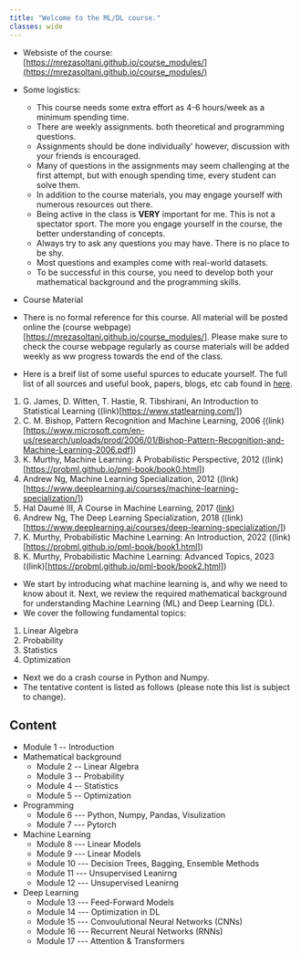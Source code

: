 ```yaml
---
title: "Welcome to the ML/DL course."
classes: wide
---
```


* Websiste of the course: [https://mrezasoltani.github.io/course_modules/](https://mrezasoltani.github.io/course_modules/)
* Some logistics:
  * This course needs some extra effort as 4-6 hours/week as a minimum spending time.
  * There are weekly assignments. both theoretical and programming questions.
  * Assignments should be done individually' however, discussion with your friends is encouraged.
  * Many of questions in the assignments may seem challenging at the first attempt, but with enough spending time, every student can solve them. 
  * In addition to the course materials, you may engage yourself with numerous resources out there.
  * Being active in the class is **VERY** important for me. This is not a spectator sport. The more you engage yourself in the course, the better understanding of concepts.
  * Always try to ask any questions you may have. There is no place to be shy.
  * Most questions and examples come with real-world datasets.
  * To be successful in this course, you need to develop both your mathematical background and the programming skills.

* Course Material
 * There is no formal reference for this course. All material will be posted online the (course webpage)[https://mrezasoltani.github.io/course_modules/]. Please make sure to check the course webpage regularly as course materials will be added weekly as ww progress towards the end of the class.
 * Here is a breif list of some useful spurces to educate yourself. The full list of all sources and useful book, papers, blogs, etc cab found in [here]().
  1. G. James, D. Witten, T. Hastie, R. Tibshirani, An Introduction to Statistical Learning ((link)[https://www.statlearning.com/])
  2. C. M. Bishop, Pattern Recognition and Machine Learning, 2006 ((link)[https://www.microsoft.com/en-us/research/uploads/prod/2006/01/Bishop-Pattern-Recognition-and-Machine-Learning-2006.pdf])
  3. K. Murthy, Machine Learning: A Probabilistic Perspective, 2012 ((link)[https://probml.github.io/pml-book/book0.html])
  4. Andrew Ng, Machine Learning Specialization, 2012 ((link)[https://www.deeplearning.ai/courses/machine-learning-specialization/])
  5. Hal Daumé III, A Course in Machine Learning, 2017 ([link](http://ciml.info/))
  6. Andrew Ng, The Deep Learning Specialization, 2018 ((link)[https://www.deeplearning.ai/courses/deep-learning-specialization/])
  7. K. Murthy, Probabilistic Machine Learning: An Introduction, 2022 ((link)[https://probml.github.io/pml-book/book1.html])
  8. K. Murthy, Probabilistic Machine Learning: Advanced Topics, 2023 ((link)[https://probml.github.io/pml-book/book2.html])
  

* We start by introducing what machine learning is, and why we need to know about it. Next, we review the required mathematical background for understanding Machine Learning (ML) and Deep Learning (DL).
* We cover the following fundamental topics:
 1. Linear Algebra
 2. Probability
 3. Statistics
 4. Optimization

* Next we do a crash course in Python and Numpy.
* The tentative content is listed as follows (please note this list is subject to change).

## Content
* Module 1 -- Introduction
* Mathematical background
  * Module 2 -- Linear Algebra
  * Module 3 -- Probability
  * Module 4 -- Statistics
  * Module 5 -- Optimization
* Programming
  * Module 6 --- Python, Numpy, Pandas, Visulization
  * Module 7 --- Pytorch
* Machine Learning
  * Module 8 --- Linear Models
  * Module 9 --- Linear Models
  * Module 10 --- Decision Trees, Bagging, Ensemble Methods
  * Module 11 --- Unsupervised Leanirng
  * Module 12 --- Unsupervised Leanirng
* Deep Learning
  * Module 13 --- Feed-Forward Models
  * Module 14 --- Optimization in DL
  * Module 15 --- Convoulutional Neural Networks (CNNs)
  * Module 16 --- Recurrent Neural Networks (RNNs)
  * Module 17 --- Attention & Transformers
